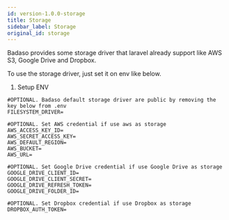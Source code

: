 ```yaml
---
id: version-1.0.0-storage
title: Storage
sidebar_label: Storage
original_id: storage
---
```



Badaso provides some storage driver that laravel already support like AWS S3, Google Drive and Dropbox. 

To use the storage driver, just set it on env like below.

1. Setup ENV
```
#OPTIONAL. Badaso default storage driver are public by removing the key below from .env
FILESYSTEM_DRIVER=

#OPTIONAL. Set AWS credential if use aws as storage
AWS_ACCESS_KEY_ID=
AWS_SECRET_ACCESS_KEY=
AWS_DEFAULT_REGION=
AWS_BUCKET=
AWS_URL=

#OPTIONAL. Set Google Drive credential if use Google Drive as storage
GOOGLE_DRIVE_CLIENT_ID=
GOOGLE_DRIVE_CLIENT_SECRET=
GOOGLE_DRIVE_REFRESH_TOKEN=
GOOGLE_DRIVE_FOLDER_ID=

#OPTIONAL. Set Dropbox credential if use Dropbox as storage
DROPBOX_AUTH_TOKEN=

```
